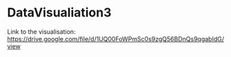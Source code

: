 # DataVisualiation3

Link to the visualisation: https://drive.google.com/file/d/1UQ00FoWPmSc0s9zgQ56BDnQs9qgabIdG/view
